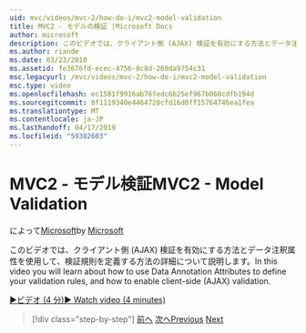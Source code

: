 ```yaml
---
uid: mvc/videos/mvc-2/how-do-i/mvc2-model-validation
title: MVC2 - モデルの検証 |Microsoft Docs
author: microsoft
description: このビデオでは、クライアント側 (AJAX) 検証を有効にする方法とデータ注釈属性を使用して、検証規則を定義する方法の詳細について説明します。
ms.author: riande
ms.date: 03/23/2010
ms.assetid: fe3676fd-ecec-4756-8c8d-269da9754c31
msc.legacyurl: /mvc/videos/mvc-2/how-do-i/mvc2-model-validation
msc.type: video
ms.openlocfilehash: ec1581f9916ab76fedc6b25ef967b060cdfb194d
ms.sourcegitcommit: 0f1119340e4464720cfd16d0ff15764746ea1fea
ms.translationtype: MT
ms.contentlocale: ja-JP
ms.lasthandoff: 04/17/2019
ms.locfileid: "59382603"
---
```

# <a name="mvc2---model-validation"></a><span data-ttu-id="a64ff-103">MVC2 - モデル検証</span><span class="sxs-lookup"><span data-stu-id="a64ff-103">MVC2 - Model Validation</span></span>

<span data-ttu-id="a64ff-104">によって[Microsoft](https://github.com/microsoft)</span><span class="sxs-lookup"><span data-stu-id="a64ff-104">by [Microsoft](https://github.com/microsoft)</span></span>

<span data-ttu-id="a64ff-105">このビデオでは、クライアント側 (AJAX) 検証を有効にする方法とデータ注釈属性を使用して、検証規則を定義する方法の詳細について説明します。</span><span class="sxs-lookup"><span data-stu-id="a64ff-105">In this video you will learn about how to use Data Annotation Attributes to define your validation rules, and how to enable client-side (AJAX) validation.</span></span>

[<span data-ttu-id="a64ff-106">&#9654;ビデオ (4 分)</span><span class="sxs-lookup"><span data-stu-id="a64ff-106">&#9654; Watch video (4 minutes)</span></span>](https://channel9.msdn.com/Blogs/ASP-NET-Site-Videos/mvc2-model-validation)

> [!div class="step-by-step"]
> <span data-ttu-id="a64ff-107">[前へ](mvc2-stronglytyped-helpers.md)
> [次へ](mvc2-template-customization.md)</span><span class="sxs-lookup"><span data-stu-id="a64ff-107">[Previous](mvc2-stronglytyped-helpers.md)
[Next](mvc2-template-customization.md)</span></span>

